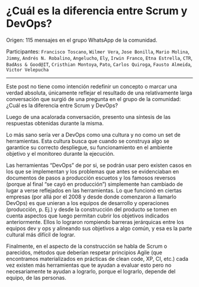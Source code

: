 # ¿Cuál es la diferencia entre Scrum y DevOps?

Origen: 115 mensajes en el grupo WhatsApp de la comunidad.

Participantes: `Francisco Toscano`, `Wilmer Vera`, `Jose Bonilla`, `Mario Molina`, `Jimmy`, `Andrés N. Robalino`, `Angelucho`, `Ely`, `Irwin Franco`, `Etna Estrella`, `CTR`, `BadAss & Good@IT`, `Cristhian Montoya`, `Pato`, `Carlos Quiroga`, `Fausto Almeida`, `Victor Velepucha`

---

Este post no tiene como intención redefinir un concepto o marcar una verdad absoluta, únicamente reflejar el resultado de una relativamente larga conversación que surgió de una pregunta en el grupo de la comunidad: ¿Cuál es la diferencia entre Scrum y DevOps?

Luego de una acalorada conversación, presento una síntesis de las respuestas obtenidas durante la misma.

Lo más sano sería ver a DevOps como una cultura y no como un set de herramientas. Esta cultura busca que cuando se construya algo se garantice su correcto despliegue, su funcionamiento en el ambiente objetivo y el monitoreo durante la ejecución. 

Las herramientas “DevOps” de por si, se podrán usar pero existen casos en los que se implementan y los problemas que antes se evidenciaban en documentos de pasos a producción escuetos y los famosos reversos (porque al final “se cayó en producción”) simplemente han cambiado de lugar a verse reflejados en las herramientas. Lo que funcionó en ciertas empresas (por allá por el 2008 y desde donde comenzaron a llamarlo DevOps) es que unieran a los equipos de desarrollo y operaciones (producción, p. Ej.) y desde la construcción del producto se tomen en cuenta aspectos que luego permitan cubrir los objetivos indicados anteriormente. Ellos lo lograron rompiendo barreras jerárquicas entre los equipos dev y ops y alineando sus objetivos a algo común, y esa es la parte cultural más difícil de lograr.

Finalmente, en el aspecto de la construcción se habla de Scrum o parecidos, métodos que deberían respetar principios Agile (que encontramos materializados en prácticas de clean code, XP, CI, etc.) cada vez existen más herramientas que te ayudan a evaluar esto pero no necesariamente te ayudan a lograrlo, porque el lograrlo, depende del equipo, de las personas.